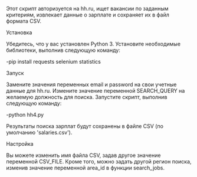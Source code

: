 Этот скрипт авторизуется на hh.ru, ищет вакансии по заданным критериям, извлекает данные о зарплате и сохраняет их в файл формата CSV.

Установка

Убедитесь, что у вас установлен Python 3.
Установите необходимые библиотеки, выполнив следующую команду:

-pip install requests selenium statistics

Запуск

Замените значения переменных email и password на свои учетные данные для hh.ru.
Измените значение переменной SEARCH_QUERY на желаемую должность для поиска.
Запустите скрипт, выполнив следующую команду:

-python hh4.py

Результаты поиска зарплат будут сохранены в файле CSV (по умолчанию 'salaries.csv').

Настройка

Вы можете изменить имя файла CSV, задав другое значение переменной CSV_FILE. Кроме того, можно задать другой регион поиска, изменив значение переменной area_id в функции search_jobs.
